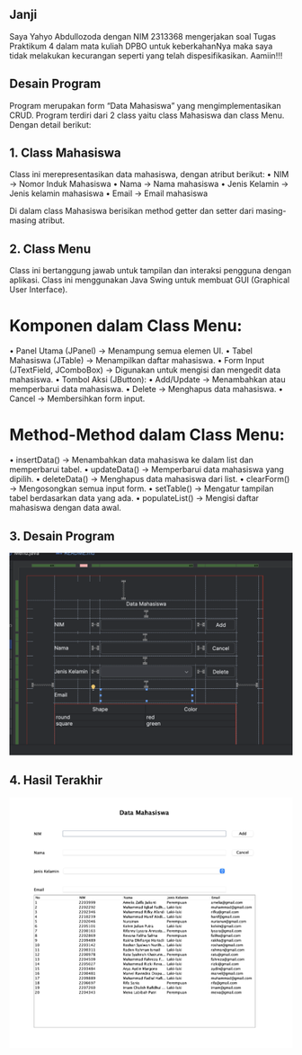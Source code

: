 ## Janji
Saya Yahyo Abdullozoda dengan NIM 2313368 mengerjakan soal Tugas Praktikum 4
dalam mata kuliah DPBO untuk keberkahanNya maka saya tidak melakukan kecurangan
seperti yang telah dispesifikasikan. Aamiin!!!

## Desain Program

Program merupakan form “Data Mahasiswa” yang mengimplementasikan CRUD.
Program terdiri dari 2 class yaitu class Mahasiswa dan class Menu. Dengan detail berikut:

## 1. Class Mahasiswa

Class ini merepresentasikan data mahasiswa, dengan atribut berikut:
•	NIM → Nomor Induk Mahasiswa
•	Nama → Nama mahasiswa
•	Jenis Kelamin → Jenis kelamin mahasiswa
•	Email → Email mahasiswa

Di dalam class Mahasiswa berisikan method getter dan setter dari masing-masing atribut.

## 2. Class Menu

Class ini bertanggung jawab untuk tampilan dan interaksi pengguna dengan aplikasi. Class ini menggunakan Java Swing untuk membuat GUI (Graphical User Interface).

# Komponen dalam Class Menu:
•	Panel Utama (JPanel) → Menampung semua elemen UI.
•	Tabel Mahasiswa (JTable) → Menampilkan daftar mahasiswa.
•	Form Input (JTextField, JComboBox) → Digunakan untuk mengisi dan mengedit data mahasiswa.
•	Tombol Aksi (JButton):
•	Add/Update → Menambahkan atau memperbarui data mahasiswa.
•	Delete → Menghapus data mahasiswa.
•	Cancel → Membersihkan form input.

# Method-Method dalam Class Menu:
•	insertData() → Menambahkan data mahasiswa ke dalam list dan memperbarui tabel.
•	updateData() → Memperbarui data mahasiswa yang dipilih.
•	deleteData() → Menghapus data mahasiswa dari list.
•	clearForm() → Mengosongkan semua input form.
•	setTable() → Mengatur tampilan tabel berdasarkan data yang ada.
•	populateList() → Mengisi daftar mahasiswa dengan data awal.

## 3. Desain Program
![design.png](design.png)

## 4. Hasil Terakhir
![hasil_terakhir.png](hasil_terakhir.png)